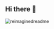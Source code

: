 ## Hi there 👋
<img src="https://myreadme.vercel.app/api/embed/esatemre?panels=userstatistics,toprepositories,toplanguages,commitgraph" alt="reimaginedreadme" />
<!--
**esatemre/esatemre** is a ✨ _special_ ✨ repository because its `README.md` (this file) appears on your GitHub profile.

Here are some ideas to get you started:

- 🔭 I’m currently working on ...
- 🌱 I’m currently learning ...
- 👯 I’m looking to collaborate on ...
- 🤔 I’m looking for help with ...
- 💬 Ask me about ...
- 📫 How to reach me: ...
- 😄 Pronouns: ...
- ⚡ Fun fact: ...
-->
